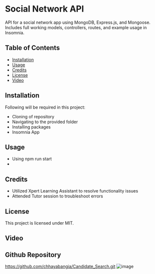 # Social Network API

API for a social network app using MongoDB, Express.js, and Mongoose.
Includes full working models, controllers, routes, and example usage in Insomnia.

## Table of Contents
- [Installation](#installation)
- [Usage](#usage)
- [Credits](#credits)
- [License](#license)
- [Video](#Video)

## Installation
Following will be required in this project:

- Cloning of repository
- Navigating to the provided folder
- Installing packages 
- Insomnia App

## Usage
- Using npm run start
- 
## Credits
- Utilized Xpert Learning Assistant to resolve functionality issues
- Attended Tutor session to troubleshoot errors

## License
This project is licensed under MIT.

## Video


## Github Repository
https://github.com/chhayabangia/Candidate_Search.git
![image](https://github.com/user-attachments/assets/c0ef000d-5fcb-4acd-8224-a688a2aab0ed)
